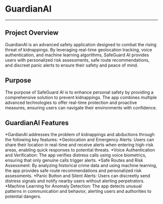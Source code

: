 # GuardianAI
------
## Project Overview
GuardianAI is an advanced safety application designed to combat the rising threat of kidnappings. By leveraging real-time geolocation tracking, voice authentication, and machine learning algorithms, SafeGuard AI provides users with personalized risk assessments, safe route recommendations, and discreet panic alerts to ensure their safety and peace of mind.

## Purpose
The purpose of SafeGuard AI is to enhance personal safety by providing a comprehensive solution to prevent kidnappings. The app combines multiple advanced technologies to offer real-time protection and proactive measures, ensuring users can navigate their environments with confidence.

## GuardianAI Features
*GardianAI addresses the problem of kidnappings and abductions through the following key features:
*Geolocation and Emergency Alerts: Users can share their location in real-time and receive alerts when entering high-risk areas, enabling quick responses to potential threats.
*Voice Authentication and Verification: The app verifies distress calls using voice biometrics, ensuring that only genuine calls trigger alerts.
*Safe Routes and Risk Assessment: By analyzing historical crime data and using machine learning, the app provides safe route recommendations and personalized risk assessments.
*Panic Button and Silent Alerts: Users can discreetly send distress signals and notify nearby users without alerting perpetrators.
*Machine Learning for Anomaly Detection: The app detects unusual patterns in communication and behavior, alerting users and authorities to potential dangers.
